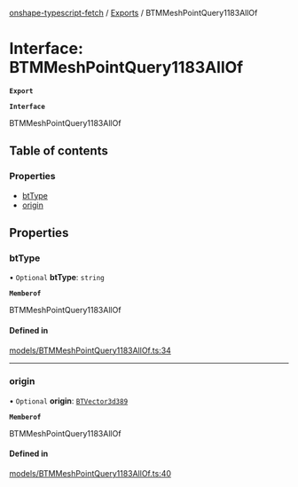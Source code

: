 [onshape-typescript-fetch](../README.md) / [Exports](../modules.md) / BTMMeshPointQuery1183AllOf

# Interface: BTMMeshPointQuery1183AllOf

**`Export`**

**`Interface`**

BTMMeshPointQuery1183AllOf

## Table of contents

### Properties

- [btType](BTMMeshPointQuery1183AllOf.md#bttype)
- [origin](BTMMeshPointQuery1183AllOf.md#origin)

## Properties

### btType

• `Optional` **btType**: `string`

**`Memberof`**

BTMMeshPointQuery1183AllOf

#### Defined in

[models/BTMMeshPointQuery1183AllOf.ts:34](https://github.com/toebes/onshape-typescript-fetch/blob/3e11ae1/models/BTMMeshPointQuery1183AllOf.ts#L34)

___

### origin

• `Optional` **origin**: [`BTVector3d389`](BTVector3d389.md)

**`Memberof`**

BTMMeshPointQuery1183AllOf

#### Defined in

[models/BTMMeshPointQuery1183AllOf.ts:40](https://github.com/toebes/onshape-typescript-fetch/blob/3e11ae1/models/BTMMeshPointQuery1183AllOf.ts#L40)
